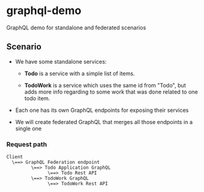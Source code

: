 # graphql-demo

GraphQL demo for standalone and federated scenarios

## Scenario

* We have some standalone services:

  * **Todo** is a service with a simple list of items.

  * **TodoWork** is a service which uses the same id from "Todo", but adds more info regarding to some work that was done related to one todo item.

* Each one has its own GraphQL endpoints for exposing their services

* We will create federated GraphQL that merges all those endpoints in a single one

### Request path

```
Client
  \==> GraphQL Federation endpoint
         \==> Todo Application GraphQL
               \==> Todo Rest API
         \==> TodoWork GraphQL
               \==> TodoWork Rest API
```


